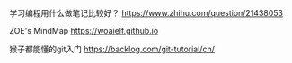 学习编程用什么做笔记比较好？
<https://www.zhihu.com/question/21438053>

ZOE's MindMap
https://woaielf.github.io

猴子都能懂的git入门
https://backlog.com/git-tutorial/cn/
